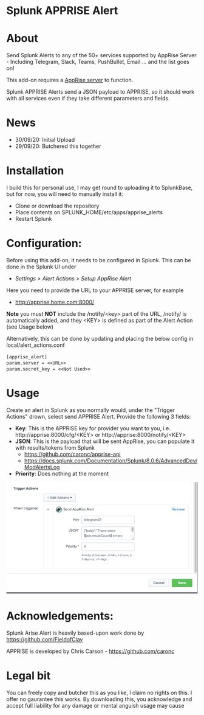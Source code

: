 # Splunk APPRISE Alert

# About
Send Splunk Alerts to any of the 50+ services supported by AppRise Server - Including Telegram, Slack, Teams, PushBullet, Email ... and the list goes on!

This add-on requires a [AppRise server](https://github.com/caronc/apprise") to function.

Splunk APPRISE Alerts send a JSON payload to APPRISE, so it should work with all services even if they take different parameters and fields.

# News
- 30/09/20: Initial Upload
- 29/09/20: Butchered this together

# Installation
I build this for personal use, I may get round to uploading it to SplunkBase, but for now, you will need to manually install it:
- Clone or download the repository 
- Place contents on SPLUNK_HOME/etc/apps/apprise_alerts
- Restart Splunk

# Configuration:
Before using this add-on, it needs to be configured in Splunk. This can be done in the Splunk UI under 

- *Settings > Alert Actions > Setup AppRise Alert*

Here you need to provide the URL to your APPRISE server, for example

- http://apprise.home.com:8000/

**Note** you must **NOT** include the /notify/\<key> part of the URL, /notify/ is automatically added, and they \<KEY> is defined as part of the Alert Action (see Usage below)

Alternatively, this can be done by updating and placing the below config in local/alert_actions.conf

    [apprise_alert]
    param.server = <<URL>>
    param.secret_key = <<Not Used>>


# Usage

Create an alert in Splunk as you normally would, under the "Trigger Actions" drown, select send APPRISE Alert. Provide the following 3 fields:

- **Key**: This is the APPRISE key for provider you want to you, i.e. http://apprise:8000/cfg/\<KEY> or http://apprise:8000/notify/\<KEY>
- **JSON**: This is the payload that will be sent AppRise, you can populate it with results/tokens from Splunk
    + https://github.com/caronc/apprise-api
    + https://docs.splunk.com/Documentation/Splunk/8.0.6/AdvancedDev/ModAlertsLog
- **Priority**: Does nothing at the moment

[![N|Solid](https://raw.githubusercontent.com/projx/splunk-apprise-alerts/master/screenshots/splunk_alert_1.png)](https://github.com/projx/splunk-apprise-alerts/)


# Acknowledgements:
Splunk Arise Alert is heavily based-upon work done by https://github.com/FieldofClay

APPRISE is developed by Chris Carson - https://github.com/caronc

# Legal bit
You can freely copy and butcher this as you like, I claim no rights on this. I offer no gaurantee this works. By downloading this, you acknowledge and accept full liability for any damage or mental anguish usage may cause